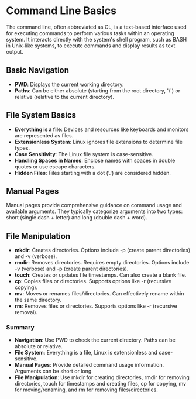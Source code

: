 # Command Line Basics

The command line, often abbreviated as CL, is a text-based interface used for executing commands to perform various tasks within an operating system. It interacts directly with the system's shell program, such as BASH in Unix-like systems, to execute commands and display results as text output.

## Basic Navigation

- **PWD**: Displays the current working directory.
- **Paths**: Can be either absolute (starting from the root directory, '/') or relative (relative to the current directory).

## File System Basics

- **Everything is a file**: Devices and resources like keyboards and monitors are represented as files.
- **Extensionless System**: Linux ignores file extensions to determine file types.
- **Case Sensitivity**: The Linux file system is case-sensitive.
- **Handling Spaces in Names**: Enclose names with spaces in double quotes or use escape characters.
- **Hidden Files**: Files starting with a dot ('.') are considered hidden.

## Manual Pages

Manual pages provide comprehensive guidance on command usage and available arguments. They typically categorize arguments into two types: short (single dash + letter) and long (double dash + word).

## File Manipulation

- **mkdir**: Creates directories. Options include -p (create parent directories) and -v (verbose).
- **rmdir**: Removes directories. Requires empty directories. Options include -v (verbose) and -p (create parent directories).
- **touch**: Creates or updates file timestamps. Can also create a blank file.
- **cp**: Copies files or directories. Supports options like -r (recursive copying).
- **mv**: Moves or renames files/directories. Can effectively rename within the same directory.
- **rm**: Removes files or directories. Supports options like -r (recursive removal).

### Summary

- **Navigation**: Use PWD to check the current directory. Paths can be absolute or relative.
- **File System**: Everything is a file, Linux is extensionless and case-sensitive.
- **Manual Pages**: Provide detailed command usage information. Arguments can be short or long.
- **File Manipulation**: Use mkdir for creating directories, rmdir for removing directories, touch for timestamps and creating files, cp for copying, mv for moving/renaming, and rm for removing files/directories.
